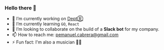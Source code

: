 ### Hello there 👋

<!--
**emacabrera/emacabrera** is a ✨ _special_ ✨ repository because its `README.md` (this file) appears on your GitHub profile.

Here are some ideas to get you started:

- 🔭 I’m currently working on ...
- 🌱 I’m currently learning ...
- 👯 I’m looking to collaborate on ...
- 🤔 I’m looking for help with ...
- 💬 Ask me about ...
- 📫 How to reach me: ...
- 😄 Pronouns: ...
- ⚡ Fun fact: ...
-->

- 🔭 I’m currently working on [DeptⓇ](https://www.deptagency.com/es-ar/)
- 🌱 I’m currently learning `GO`, `React`
- 👯 I’m looking to collaborate on the build of a **Slack bot** for my company.
- 📫 How to reach me: pemanuel.cabrera@gmail.com
- ⚡ Fun fact: I'm also a musician ✌🏼
